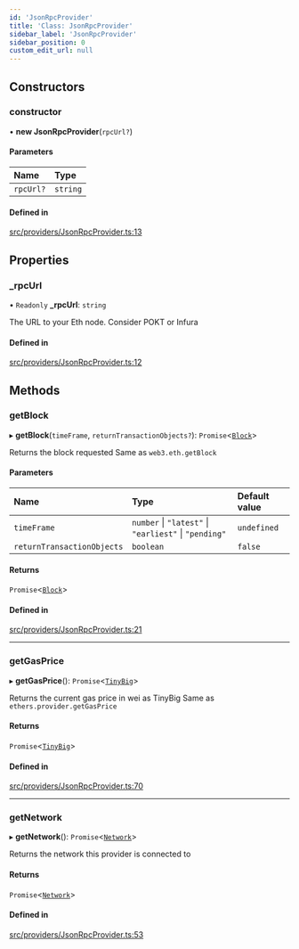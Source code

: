 ```yaml
---
id: 'JsonRpcProvider'
title: 'Class: JsonRpcProvider'
sidebar_label: 'JsonRpcProvider'
sidebar_position: 0
custom_edit_url: null
---
```


## Constructors

### constructor

• **new JsonRpcProvider**(`rpcUrl?`)

#### Parameters

| Name      | Type     |
| :-------- | :------- |
| `rpcUrl?` | `string` |

#### Defined in

[src/providers/JsonRpcProvider.ts:13](https://github.com/Earnifi/essential-eth/blob/142e41f/src/providers/JsonRpcProvider.ts#L13)

## Properties

### \_rpcUrl

• `Readonly` **\_rpcUrl**: `string`

The URL to your Eth node. Consider POKT or Infura

#### Defined in

[src/providers/JsonRpcProvider.ts:12](https://github.com/Earnifi/essential-eth/blob/142e41f/src/providers/JsonRpcProvider.ts#L12)

## Methods

### getBlock

▸ **getBlock**(`timeFrame`, `returnTransactionObjects?`): `Promise`<[`Block`](../interfaces/Block.md)\>

Returns the block requested
Same as `web3.eth.getBlock`

#### Parameters

| Name                       | Type                                                  | Default value |
| :------------------------- | :---------------------------------------------------- | :------------ |
| `timeFrame`                | `number` \| `"latest"` \| `"earliest"` \| `"pending"` | `undefined`   |
| `returnTransactionObjects` | `boolean`                                             | `false`       |

#### Returns

`Promise`<[`Block`](../interfaces/Block.md)\>

#### Defined in

[src/providers/JsonRpcProvider.ts:21](https://github.com/Earnifi/essential-eth/blob/142e41f/src/providers/JsonRpcProvider.ts#L21)

---

### getGasPrice

▸ **getGasPrice**(): `Promise`<[`TinyBig`](TinyBig.md)\>

Returns the current gas price in wei as TinyBig
Same as `ethers.provider.getGasPrice`

#### Returns

`Promise`<[`TinyBig`](TinyBig.md)\>

#### Defined in

[src/providers/JsonRpcProvider.ts:70](https://github.com/Earnifi/essential-eth/blob/142e41f/src/providers/JsonRpcProvider.ts#L70)

---

### getNetwork

▸ **getNetwork**(): `Promise`<[`Network`](../interfaces/Network.md)\>

Returns the network this provider is connected to

#### Returns

`Promise`<[`Network`](../interfaces/Network.md)\>

#### Defined in

[src/providers/JsonRpcProvider.ts:53](https://github.com/Earnifi/essential-eth/blob/142e41f/src/providers/JsonRpcProvider.ts#L53)
